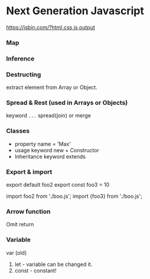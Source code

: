 # Next Generation Javascript

https://jsbin.com/?html,css,js,output


### Map

### Inference

### Destructing
extract element from Array or Object.


### Spread & Rest (used in Arrays or Objects)
keyword `...`
spread(join) or merge


### Classes
- property 
name = 'Max'
- usage
keyword new + Constructor
- Inheritance
keyword extends


### Export & import
export default foo2
export const foo3 = 10

import foo2 from './boo.js';
import {foo3} from './boo.js';



### Arrow function
Omit return


### Variable
var (old)

1) let - variable can be changed it. 
2) const - constant!

